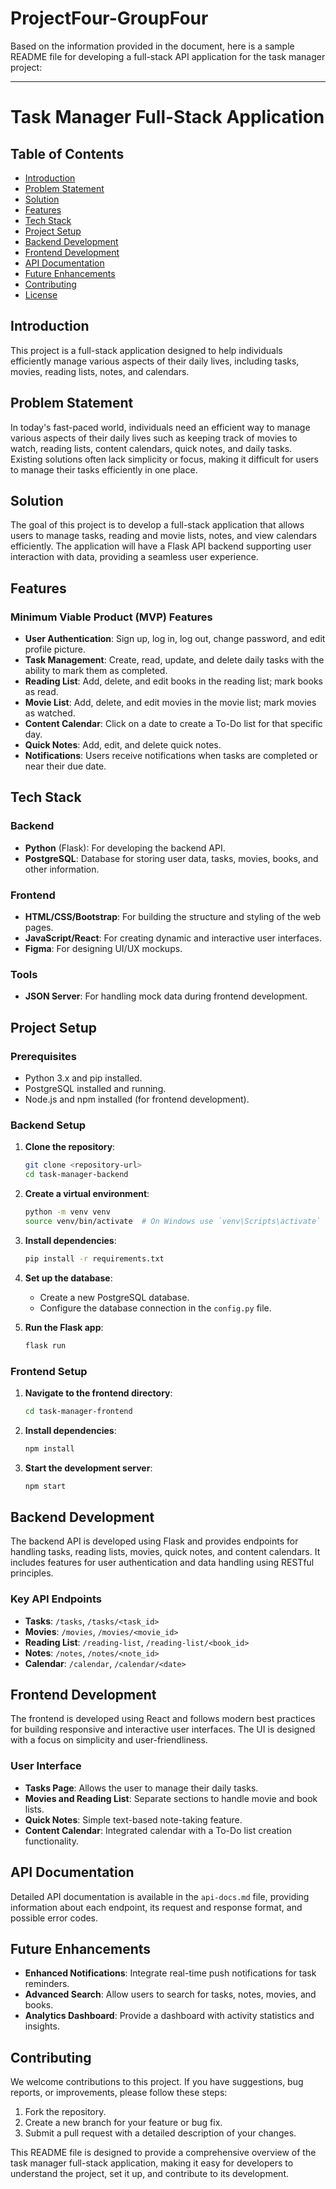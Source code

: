 # ProjectFour-GroupFour

Based on the information provided in the document, here is a sample README file for developing a full-stack API application for the task manager project:

---

# Task Manager Full-Stack Application

## Table of Contents
- [Introduction](#introduction)
- [Problem Statement](#problem-statement)
- [Solution](#solution)
- [Features](#features)
- [Tech Stack](#tech-stack)
- [Project Setup](#project-setup)
- [Backend Development](#backend-development)
- [Frontend Development](#frontend-development)
- [API Documentation](#api-documentation)
- [Future Enhancements](#future-enhancements)
- [Contributing](#contributing)
- [License](#license)

## Introduction
This project is a full-stack application designed to help individuals efficiently manage various aspects of their daily lives, including tasks, movies, reading lists, notes, and calendars.

## Problem Statement
In today's fast-paced world, individuals need an efficient way to manage various aspects of their daily lives such as keeping track of movies to watch, reading lists, content calendars, quick notes, and daily tasks. Existing solutions often lack simplicity or focus, making it difficult for users to manage their tasks efficiently in one place.

## Solution
The goal of this project is to develop a full-stack application that allows users to manage tasks, reading and movie lists, notes, and view calendars efficiently. The application will have a Flask API backend supporting user interaction with data, providing a seamless user experience.

## Features
### Minimum Viable Product (MVP) Features
- **User Authentication**: Sign up, log in, log out, change password, and edit profile picture.
- **Task Management**: Create, read, update, and delete daily tasks with the ability to mark them as completed.
- **Reading List**: Add, delete, and edit books in the reading list; mark books as read.
- **Movie List**: Add, delete, and edit movies in the movie list; mark movies as watched.
- **Content Calendar**: Click on a date to create a To-Do list for that specific day.
- **Quick Notes**: Add, edit, and delete quick notes.
- **Notifications**: Users receive notifications when tasks are completed or near their due date.

## Tech Stack
### Backend
- **Python** (Flask): For developing the backend API.
- **PostgreSQL**: Database for storing user data, tasks, movies, books, and other information.

### Frontend
- **HTML/CSS/Bootstrap**: For building the structure and styling of the web pages.
- **JavaScript/React**: For creating dynamic and interactive user interfaces.
- **Figma**: For designing UI/UX mockups.

### Tools
- **JSON Server**: For handling mock data during frontend development.

## Project Setup
### Prerequisites
- Python 3.x and pip installed.
- PostgreSQL installed and running.
- Node.js and npm installed (for frontend development).

### Backend Setup
1. **Clone the repository**:
   ```bash
   git clone <repository-url>
   cd task-manager-backend
   ```

2. **Create a virtual environment**:
   ```bash
   python -m venv venv
   source venv/bin/activate  # On Windows use `venv\Scripts\activate`
   ```

3. **Install dependencies**:
   ```bash
   pip install -r requirements.txt
   ```

4. **Set up the database**:
   - Create a new PostgreSQL database.
   - Configure the database connection in the `config.py` file.

5. **Run the Flask app**:
   ```bash
   flask run
   ```

### Frontend Setup
1. **Navigate to the frontend directory**:
   ```bash
   cd task-manager-frontend
   ```

2. **Install dependencies**:
   ```bash
   npm install
   ```

3. **Start the development server**:
   ```bash
   npm start
   ```

## Backend Development
The backend API is developed using Flask and provides endpoints for handling tasks, reading lists, movies, quick notes, and content calendars. It includes features for user authentication and data handling using RESTful principles.

### Key API Endpoints
- **Tasks**: `/tasks`, `/tasks/<task_id>`
- **Movies**: `/movies`, `/movies/<movie_id>`
- **Reading List**: `/reading-list`, `/reading-list/<book_id>`
- **Notes**: `/notes`, `/notes/<note_id>`
- **Calendar**: `/calendar`, `/calendar/<date>`

## Frontend Development
The frontend is developed using React and follows modern best practices for building responsive and interactive user interfaces. The UI is designed with a focus on simplicity and user-friendliness.

### User Interface
- **Tasks Page**: Allows the user to manage their daily tasks.
- **Movies and Reading List**: Separate sections to handle movie and book lists.
- **Quick Notes**: Simple text-based note-taking feature.
- **Content Calendar**: Integrated calendar with a To-Do list creation functionality.

## API Documentation
Detailed API documentation is available in the `api-docs.md` file, providing information about each endpoint, its request and response format, and possible error codes.

## Future Enhancements
- **Enhanced Notifications**: Integrate real-time push notifications for task reminders.
- **Advanced Search**: Allow users to search for tasks, notes, movies, and books.
- **Analytics Dashboard**: Provide a dashboard with activity statistics and insights.

## Contributing
We welcome contributions to this project. If you have suggestions, bug reports, or improvements, please follow these steps:
1. Fork the repository.
2. Create a new branch for your feature or bug fix.
3. Submit a pull request with a detailed description of your changes.



This README file is designed to provide a comprehensive overview of the task manager full-stack application, making it easy for developers to understand the project, set it up, and contribute to its development.